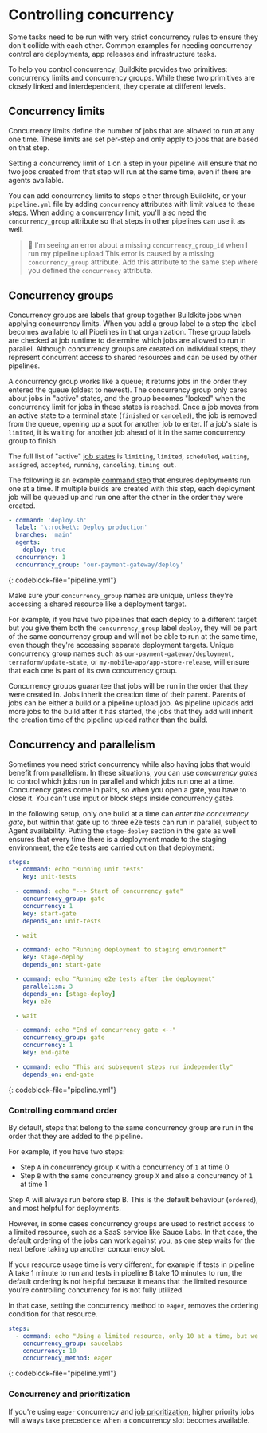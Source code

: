 # Controlling concurrency

Some tasks need to be run with very strict concurrency rules to ensure they don't collide with each other. Common examples for needing concurrency control are deployments, app releases and infrastructure tasks.

To help you control concurrency, Buildkite provides two primitives: concurrency limits and concurrency groups. While these two primitives are closely linked and interdependent, they operate at different levels.

## Concurrency limits

Concurrency limits define the number of jobs that are allowed to run at any one time. These limits are set per-step and only apply to jobs that are based on that step.

Setting a concurrency limit of `1` on a step in your pipeline will ensure that no two jobs created from that step will run at the same time, even if there are agents available.

You can add concurrency limits to steps either through Buildkite, or your `pipeline.yml` file by adding `concurrency` attributes with limit values to these steps. When adding a concurrency limit, you'll also need the `concurrency_group` attribute so that steps in other pipelines can use it as well.

>🚧 I'm seeing an error about a missing `concurrency_group_id` when I run my pipeline upload
> This error is caused by a missing `concurrency_group` attribute. Add this attribute to the same step where you defined the `concurrency` attribute.

## Concurrency groups

Concurrency groups are labels that group together Buildkite jobs when applying concurrency limits. When you add a group label to a step the label becomes available to all Pipelines in that organization. These group labels are checked at job runtime to determine which jobs are allowed to run in parallel. Although concurrency groups are created on individual steps, they represent concurrent access to shared resources and can be used by other pipelines.

A concurrency group works like a queue; it returns jobs in the order they entered the queue (oldest to newest). The concurrency group only cares about jobs in "active" states, and the group becomes "locked" when the concurrency limit for jobs in these states is reached. Once a job moves from an active state to a terminal state (`finished` or `canceled`), the job is removed from the queue, opening up a spot for another job to enter. If a job's state is `limited`, it is waiting for another job ahead of it in the same concurrency group to finish.

The full list of "active" [job states](/docs/pipelines/defining-steps#job-states) is `limiting`, `limited`, `scheduled`, `waiting`, `assigned`, `accepted`, `running`, `canceling`, `timing out`.

The following is an example [command step](/docs/pipelines/command-step) that ensures deployments run one at a time. If multiple builds are created with this step, each deployment job will be queued up and run one after the other in the order they were created.

```yaml
- command: 'deploy.sh'
  label: '\:rocket\: Deploy production'
  branches: 'main'
  agents:
    deploy: true
  concurrency: 1
  concurrency_group: 'our-payment-gateway/deploy'
```
{: codeblock-file="pipeline.yml"}

Make sure your `concurrency_group` names are unique, unless they're accessing a shared resource like a deployment target.

For example, if you have two pipelines that each deploy to a different target but you give them both the `concurrency_group` label `deploy`, they will be part of the same concurrency group and will not be able to run at the same time, even though they're accessing separate deployment targets. Unique concurrency group names such as `our-payment-gateway/deployment`, `terraform/update-state`, or `my-mobile-app/app-store-release`, will ensure that each one is part of its own concurrency group.

Concurrency groups guarantee that jobs will be run in the order that they were created in. Jobs inherit the creation time of their parent. Parents of jobs can be either a build or a pipeline upload job. As pipeline uploads add more jobs to the build after it has started, the jobs that they add will inherit the creation time of the pipeline upload rather than the build.

## Concurrency and parallelism

Sometimes you need strict concurrency while also having jobs that would benefit from parallelism.
In these situations, you can use *concurrency gates* to control which jobs run in parallel and which jobs run one at a time. Concurrency gates come in pairs, so when you open a gate, you have to close it. You can't use input or block steps inside concurrency gates.

In the following setup, only one build at a time can *enter the concurrency gate*, but within that gate up to three e2e tests can run in parallel, subject to Agent availability. Putting the `stage-deploy` section in the gate as well ensures that every time there is a deployment made to the staging environment, the e2e tests are carried out on that deployment:

```yaml
steps:
  - command: echo "Running unit tests"
    key: unit-tests

  - command: echo "--> Start of concurrency gate"
    concurrency_group: gate
    concurrency: 1
    key: start-gate
    depends_on: unit-tests

  - wait

  - command: echo "Running deployment to staging environment"
    key: stage-deploy
    depends_on: start-gate

  - command: echo "Running e2e tests after the deployment"
    parallelism: 3
    depends_on: [stage-deploy]
    key: e2e

  - wait

  - command: echo "End of concurrency gate <--"
    concurrency_group: gate
    concurrency: 1
    key: end-gate

  - command: echo "This and subsequent steps run independently"
    depends_on: end-gate
```
{: codeblock-file="pipeline.yml"}

### Controlling command order

By default, steps that belong to the same concurrency group are run in the order that they are added to the pipeline.

For example, if you have two steps:

* Step `A` in concurrency group `X` with a concurrency of `1` at time 0
* Step `B` with the same concurrency group `X` and also a concurrency of `1` at time 1

Step A will always run before step B. This is the default behaviour (`ordered`), and most helpful for deployments.

However, in some cases concurrency groups are used to restrict access to a limited resource, such as a SaaS service like Sauce Labs.
In that case, the default ordering of the jobs can work against you, as one step waits for the next before taking up another concurrency slot.

If your resource usage time is very different, for example if tests in pipeline A take 1 minute to run and tests in pipeline B take 10 minutes to run, the default ordering is not helpful because it means that the limited resource you're controlling concurrency for is not fully utilized.

In that case, setting the concurrency method to `eager`, removes the ordering condition for that resource.

```yaml
steps:
  - command: echo "Using a limited resource, only 10 at a time, but we don't care about order"
    concurrency_group: saucelabs
    concurrency: 10
    concurrency_method: eager
```
{: codeblock-file="pipeline.yml"}

### Concurrency and prioritization

If you're using `eager` concurrency and [job prioritization](/docs/pipelines/managing-priorities), higher priority jobs will always take precedence when a concurrency slot becomes available.
